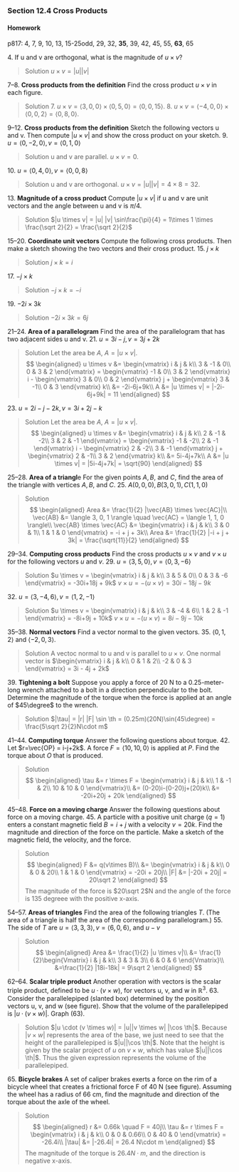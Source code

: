 ### Section 12.4 Cross Products

#### Homework
p817: 4, 7, 9, 10, 13, 15-25odd, 29, 32, **35**, 39, 42, 45, 55, **63**, 65

4\. If u and v are orthogonal, what is the magnitude of $u \times v$?
>Solution
$u \times v = |u||v|$

7–8\. **Cross products from the definition** Find the cross product $u \times v$ in each figure.
>Solution
7\. $u \times v = \langle 3, 0, 0 \rangle \times \langle 0, 5, 0 \rangle = \langle 0, 0, 15 \rangle$.
8\. $u \times v = \langle -4, 0, 0 \rangle \times \langle 0, 0, 2 \rangle = \langle 0, 8, 0 \rangle$.

9–12\. **Cross products from the definition** Sketch the following vectors u and v. Then compute $|u \times v|$ and show the cross product on your sketch.
9\. $u=\langle 0, -2, 0 \rangle, v=\langle 0, 1, 0 \rangle$
>Solution
u and v are parallel. $u \times v = 0$.

10\. $u=\langle 0, 4, 0 \rangle, v=\langle 0, 0, 8 \rangle$
>Solution
u and v are orthogonal. $u \times v = |u||v| = 4 \times 8 = 32$.

13\. **Magnitude of a cross product** Compute $|u \times v|$ if u and v are unit vectors and the angle between u and v is $\pi/4$.
>Solution
$|u \times v| = |u| |v| \sin\frac{\pi}{4} = 1\times 1 \times \frac{\sqrt 2}{2} = \frac{\sqrt 2}{2}$

15–20\. **Coordinate unit vectors** Compute the following cross products. Then make a sketch showing the two vectors and their cross product.
15\. $j \times k$
>Solution
$j \times k= i$

17\.  $-j \times k$
>Solution
$-j \times k= -i$

19\. $-2i \times 3k$
>Solution
$-2i \times 3k = 6j$

21–24\. **Area of a parallelogram** Find the area of the parallelogram that has two adjacent sides u and v.
21\. $u = 3i-j, v=3j + 2k$
>Solution
Let the area be $A$, $A = |u \times v|$.
$$
\begin{aligned}
u \times v &= \begin{vmatrix}
   i & j & k\\
   3 & -1 & 0\\
   0 & 3 & 2
\end{vmatrix}
= \begin{vmatrix}
   -1 & 0\\
   3 & 2
\end{vmatrix} i - \begin{vmatrix}
   3 & 0\\
   0 & 2
\end{vmatrix} j + \begin{vmatrix}
   3 & -1\\
   0 & 3
\end{vmatrix} k\\
&= -2i-6j+9k\\
A &= |u \times v| = |-2i-6j+9k| = 11
\end{aligned}
$$

23\. $u = 2i-j-2k, v=3i + 2j-k$
>Solution
Let the area be $A$, $A = |u \times v|$.
$$
\begin{aligned}
u \times v &= \begin{vmatrix}
   i & j & k\\
   2 & -1 & -2\\
   3 & 2 & -1
\end{vmatrix}
= \begin{vmatrix}
   -1 & -2\\
   2 & -1
\end{vmatrix} i - \begin{vmatrix}
   2 & -2\\
   3 & -1
\end{vmatrix} j + \begin{vmatrix}
   2 & -1\\
   3 & 2
\end{vmatrix} k\\
&= 5i-4j+7k\\
A &= |u \times v| = |5i-4j+7k| = \sqrt{90}
\end{aligned}
$$

25–28\. **Area of a triangl**e For the given points $A, B$, and $C$, find the area of the triangle with vertices $A, B$, and $C$.
25\. $A(0, 0, 0), B(3, 0, 1), C(1, 1, 0)$
>Solution
$$
\begin{aligned}
Area &= \frac{1}{2} |\vec{AB} \times \vec{AC}|\\
\vec{AB} &= \langle 3, 0, 1 \rangle \quad \vec{AC} = \langle 1, 1, 0 \rangle\\
\vec{AB} \times \vec{AC} &= \begin{vmatrix}
   i & j & k\\
   3 & 0 & 1\\
   1 & 1 & 0
\end{vmatrix} =  -i + j + 3k\\
Area &= \frac{1}{2} |-i + j + 3k| = \frac{\sqrt{11}}{2}
\end{aligned}
$$

29–34\. **Computing cross products** Find the cross products $u \times v$ and $v \times u$ for the following vectors $u$ and $v$.
29\. $u=\langle 3, 5, 0 \rangle, v = \langle 0, 3, -6 \rangle$
>Solution
$u \times v = \begin{vmatrix}
   i & j & k\\
   3 & 5 & 0\\
   0 & 3 & -6
\end{vmatrix} = -30i+18j + 9k$
$v \times u = -(u \times v) = 30i -18j - 9k$

32\. $u=\langle 3, -4, 6 \rangle, v = \langle 1, 2, -1 \rangle$
>Solution
$u \times v = \begin{vmatrix}
   i & j & k\\
   3 & -4 & 6\\
   1 & 2 & -1
\end{vmatrix} = -8i+9j + 10k$
$v \times u = -(u \times v) = 8i -9j - 10k$

35–38\. **Normal vectors** Find a vector normal to the given vectors.
35\. $\langle 0, 1, 2 \rangle$ and $\langle -2, 0, 3 \rangle$.
>Solution
A vectoc normal to u and v is parallel to $u \times v$. One normal vector is
$\begin{vmatrix}
   i & j & k\\
   0 & 1 & 2\\
   -2 & 0 & 3
\end{vmatrix} = 3i - 4j + 2k$

39\. **Tightening a bolt** Suppose you apply a force of 20 N to a 0.25-meter-long wrench attached to a bolt in a direction perpendicular to the bolt. Determine the magnitude of the torque when the force is applied at an angle of $45\degree$ to the wrench.
>Solution
$|\tau| = |r| |F| \sin \th = (0.25m)(20N)\sin(45\degree) = \frac{5\sqrt 2}{2}N\cdot m$

41–44\. **Computing torque** Answer the following questions about torque.
42\. Let $r=\vec{OP} = i-j+2k$. A force $F=\langle 10, 10, 0 \rangle$ is applied at $P$. Find the torque about $O$ that is produced.
>Solution
$$
\begin{aligned}
\tau &= r \times F = \begin{vmatrix}
   i & j & k\\
   1 & -1 & 2\\
   10 & 10 & 0
\end{vmatrix}\\
&= (0-20)i-(0-20)j+(20)k\\
&= -20i+20j + 20k
\end{aligned}
$$

45–48\. **Force on a moving charge** Answer the following questions about force on a moving charge.
45\. A particle with a positive unit charge $(q = 1)$ enters a constant magnetic field $B = i + j$ with a velocity $v = 20k$. Find the magnitude and direction of the force on the particle. Make a sketch of the magnetic field, the velocity, and the force.
>Solution
$$
\begin{aligned}
F &= q(v\times B)\\
&= \begin{vmatrix}
   i & j & k\\
   0 & 0 & 20\\
   1 & 1 & 0
\end{vmatrix} = -20i + 20j\\
|F| &= |-20i + 20j| = 20\sqrt 2
\end{aligned}
$$
The magnitude of the force is $20\sqrt 2$N and the angle of the force is 135 degreee with the positive x-axis.

54–57\. **Areas of triangles** Find the area of the following triangles $T$. (The area of a triangle is half the area of the corresponding parallelogram.)
55\. The side of $T$ are $u=\langle 3, 3, 3 \rangle, v= \langle 6, 0, 6 \rangle$, and $u-v$
>Solution
$$
\begin{aligned}
Area &= \frac{1}{2} |u \times v|\\
&= \frac{1}{2}\begin{Vmatrix}
   i & j & k\\
   3 & 3 & 3\\
   6 & 0 & 6
\end{Vmatrix}\\
&=\frac{1}{2} |18i-18k| = 9\sqrt 2
\end{aligned}
$$

62–64\. **Scalar triple product** Another operation with vectors is the scalar triple product, defined to be $u \cdot (v \times w)$, for vectors u, v, and w in $\mathbb{R}^3$.
63\. Consider the parallelepiped (slanted box) determined by the position vectors u, v, and w (see figure). Show that the volume of the parallelepiped is $|u \cdot (v \times w)|$. Graph (63).
>Solution
$|u \cdot (v \times w)| = |u||v \times w| |\cos \th|$. Because $|v \times w|$ represents the area of the base, we just need to see that the height of the parallelepiped is $|u||\cos \th|$. Note that the height is given by the scalar project of $u$ on $v \times w$, which has value $|u||\cos \th|$. Thus the given expression represents the volume of the parallelepiped.

65\. **Bicycle brakes** A set of caliper brakes exerts a force on the rim of a bicycle wheel that creates a frictional force F of 40 N (see figure). Assuming the wheel has a radius of 66 cm, find the magnitude and direction of the torque about the axle of the wheel.
>Solution
$$
\begin{aligned}
r &= 0.66k \quad F = 40j\\
\tau &= r \times F = \begin{vmatrix}
   i & j & k\\
   0 & 0 & 0.66\\
   0 & 40 & 0
\end{vmatrix} = -26.4i\\
|\tau| &= |-26.4i| = 26.4 N\cdot m
\end{aligned}
$$
The magnitude of the torque is $26.4 N\cdot m$, and the direction is negative x-axis.
